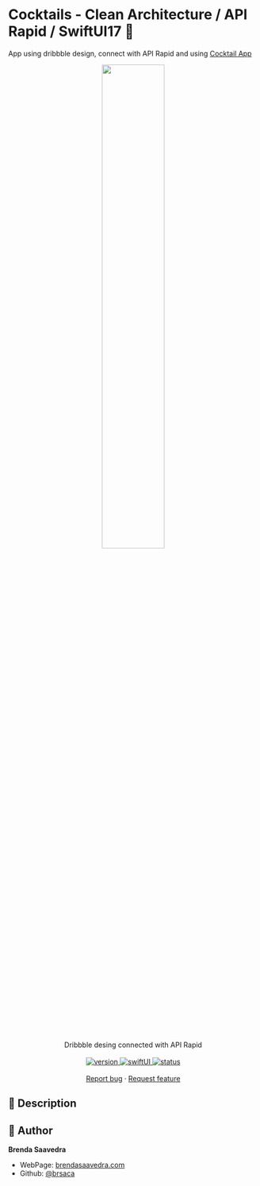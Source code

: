 # Cocktails - Clean Architecture / API Rapid / SwiftUI17 👋

App using dribbble design, connect with API Rapid and using [Cocktail App](https://dribbble.com/shots/19486965-Cocktail-Recipe-App)
<p align="center">
<a href="#">
<img src="images/demo.gif" align="center" width=50%> 
</a> 
<br><br>
     Dribbble desing connected with API Rapid
    <br><br>
  <a href="#">
    <img alt="version" src="https://img.shields.io/badge/Version-v1.0-red.svg" />
  </a>
  <a href="#">
    <img alt="swiftUI" src="https://img.shields.io/badge/SwiftUI-17-blue.svg" />
  </a>
  <a href="#">
    <img alt="status" src="https://img.shields.io/badge/status-inprogress-yellow.svg" />
  </a>
  <br>
    <br>
    <a href="https://github.com/brsaca/Cocktails/issues/new">Report bug</a>
    ·
    <a href="https://github.com/brsaca/Cocktails/issues/new">Request feature</a>
</p>

## 📝 Description


## 👤 Author

**Brenda Saavedra**

- WebPage: [brendasaavedra.com](http://brendasaavedra.com)
- Github: [@brsaca](https://github.com/brsaca/)
